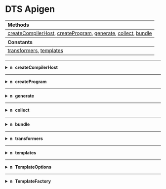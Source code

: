 # DTS Apigen


<table width="100%">






<thead><th align="left">Methods</th></thead>

<tbody>
    <tr>
        <td>
<a href="#createCompilerHost">createCompilerHost</a>, <a href="#createProgram">createProgram</a>, <a href="#generate">generate</a>, <a href="#collect">collect</a>, <a href="#bundle">bundle</a>
        </td>
    </tr>
</tbody>


<thead><th align="left">Constants</th></thead>

<tbody>
    <tr>
        <td>
            <a href="#transformers">transformers</a>, <a href="#templates">templates</a>
        </td>
    </tr>
</tbody>



</table>



<hr />

<details>
<summary><strong><img src="https://img.shields.io/badge/method-FF7900.svg?style=flat-square" alt="namespace badge" height="14" /> createCompilerHost</strong></summary><br />

<p>Create a custom CompilerHost that treats JS files as regular TS files in order to generate declarations.</p>

<details>
<summary>
<code>(options: CompilerOptions), setParentNodes?: boolean), oldHost?: CompilerHost)): CompilerHost</code>
</summary><br />

<strong>Params</strong>

<table>
    <thead>
        <th align="left">Name</th>
        <th align="left">Type</th>
        <th align="center">Optional</th>
        <th align="left">Description</th>
    </thead>
    <tbody>
        <tr>
            <td>options</td>
            <td><code>CompilerOptions</code></td>
            <td align="center"></td>
            <td>The CompilerOptions to use</td></tr>
<tr>
            <td>setParentNodes</td>
            <td><code>boolean</code></td>
            <td align="center">✓</td>
            <td></td></tr>
<tr>
            <td>oldHost</td>
            <td><code>CompilerHost</code></td>
            <td align="center">✓</td>
            <td></td>
        </tr>
    </tbody>
</table>

<strong>Returns</strong>: <code>CompilerHost</code> 

</details>



</details>

<hr />

<details>
<summary><strong><img src="https://img.shields.io/badge/method-FF7900.svg?style=flat-square" alt="namespace badge" height="14" /> createProgram</strong></summary><br />

<p>Create a TypeScript program with custom transformers and custom resolution for JS files</p>

<details>
<summary>
<code>(fileNames: ReadonlyArray&lt;string&gt;), options: CompilerOptions), host?: CompilerHost), oldProgram?: Program), configFileParsingDiagnostics?: ReadonlyArray&lt;Diagnostic&gt;)): Program</code>
</summary><br />

<strong>Params</strong>

<table>
    <thead>
        <th align="left">Name</th>
        <th align="left">Type</th>
        <th align="center">Optional</th>
        <th align="left">Description</th>
    </thead>
    <tbody>
        <tr>
            <td>fileNames</td>
            <td><code>ReadonlyArray&lt;string&gt;</code></td>
            <td align="center"></td>
            <td>A list of sources to transform</td></tr>
<tr>
            <td>options</td>
            <td><code>CompilerOptions</code></td>
            <td align="center"></td>
            <td>The TypeScript compiler options</td></tr>
<tr>
            <td>host</td>
            <td><code>CompilerHost</code></td>
            <td align="center">✓</td>
            <td></td></tr>
<tr>
            <td>oldProgram</td>
            <td><code>Program</code></td>
            <td align="center">✓</td>
            <td></td></tr>
<tr>
            <td>configFileParsingDiagnostics</td>
            <td><code>ReadonlyArray&lt;Diagnostic&gt;</code></td>
            <td align="center">✓</td>
            <td></td>
        </tr>
    </tbody>
</table>

<strong>Returns</strong>: <code>Program</code> A TypeScript program

</details>



</details>

<hr />

<details>
<summary><strong><img src="https://img.shields.io/badge/method-FF7900.svg?style=flat-square" alt="namespace badge" height="14" /> generate</strong></summary><br />

<p></p>

<details>
<summary>
<code>(fileNames: string[]), options: CompilerOptions)): EmitResult</code>
</summary><br />

<strong>Params</strong>

<table>
    <thead>
        <th align="left">Name</th>
        <th align="left">Type</th>
        <th align="center">Optional</th>
        <th align="left">Description</th>
    </thead>
    <tbody>
        <tr>
            <td>fileNames</td>
            <td><code>string[]</code></td>
            <td align="center"></td>
            <td></td></tr>
<tr>
            <td>options</td>
            <td><code>CompilerOptions</code></td>
            <td align="center"></td>
            <td></td>
        </tr>
    </tbody>
</table>

<strong>Returns</strong>: <code>EmitResult</code> 

</details>



</details>

<hr />

<details>
<summary><strong><img src="https://img.shields.io/badge/method-FF7900.svg?style=flat-square" alt="namespace badge" height="14" /> collect</strong></summary><br />

<p></p>

<details>
<summary>
<code>(fileName: string)): {
    symbols: Symbol[];
    exported: Symbol[];
    references: Map&lt;Symbol, Identifier[]&gt;;
    typechecker: TypeChecker;
}</code>
</summary><br />

<strong>Params</strong>

<table>
    <thead>
        <th align="left">Name</th>
        <th align="left">Type</th>
        <th align="center">Optional</th>
        <th align="left">Description</th>
    </thead>
    <tbody>
        <tr>
            <td>fileName</td>
            <td><code>string</code></td>
            <td align="center"></td>
            <td></td>
        </tr>
    </tbody>
</table>

<strong>Returns</strong>: <code>{     symbols: Symbol[];     exported: Symbol[];     references: Map&lt;Symbol, Identifier[]&gt;;     typechecker: TypeChecker; }</code> 

</details>



</details>

<hr />

<details>
<summary><strong><img src="https://img.shields.io/badge/method-FF7900.svg?style=flat-square" alt="namespace badge" height="14" /> bundle</strong></summary><br />

<p></p>

<details>
<summary>
<code>(fileName: string)): SourceFile</code>
</summary><br />

<strong>Params</strong>

<table>
    <thead>
        <th align="left">Name</th>
        <th align="left">Type</th>
        <th align="center">Optional</th>
        <th align="left">Description</th>
    </thead>
    <tbody>
        <tr>
            <td>fileName</td>
            <td><code>string</code></td>
            <td align="center"></td>
            <td></td>
        </tr>
    </tbody>
</table>

<strong>Returns</strong>: <code>SourceFile</code> 

</details>



</details>

<hr />

<details>
<summary><strong><img src="https://img.shields.io/badge/constant-1FBF44.svg?style=flat-square" alt="namespace badge" height="14" /> transformers</strong></summary><br />

<p>The full list of JSDoc transformers.</p>



<strong>Type:</strong>

<pre>TransformerFactory&lt;SourceFile&gt;[]</pre>

</details>

<hr />

<details>
<summary><strong><img src="https://img.shields.io/badge/constant-1FBF44.svg?style=flat-square" alt="namespace badge" height="14" /> templates</strong></summary><br />

<p>A list of template factories for documentation generation.</p>



<strong>Type:</strong>

<pre>{
    [key: string]: <a href="#TemplateFactory">TemplateFactory</a>&lt;<a href="#TemplateOptions">TemplateOptions</a>&gt;;
}</pre>

</details>

<hr />

<details>
<summary><strong><img src="https://img.shields.io/badge/type-BF1FAC.svg?style=flat-square" alt="namespace badge" height="14" /> TemplateOptions</strong></summary><br />

<p>The options to pass to the template generator.
`out` property is always required.</p>



<pre>{
    out: string;
    [key: string]: any;
}</pre>

</details>

<hr />

<details>
<summary><strong><img src="https://img.shields.io/badge/type-BF1FAC.svg?style=flat-square" alt="namespace badge" height="14" /> TemplateFactory</strong></summary><br />

<p>A function that generate documentation using source files, package json data and template options.</p>



<pre>(sourceFile: SourceFile, options: T): void</pre>

</details>
